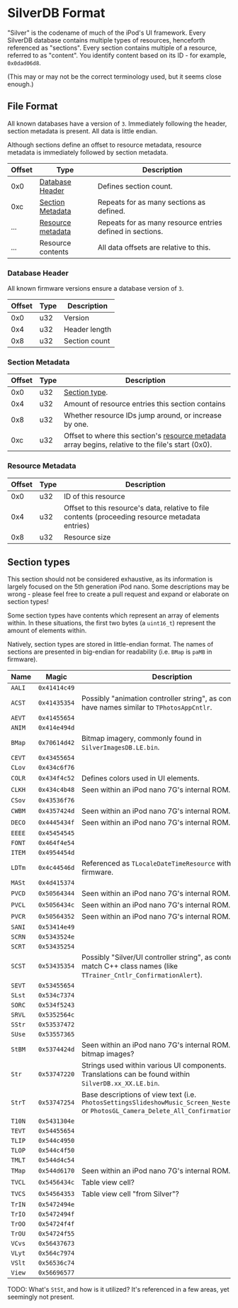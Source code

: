 # SilverDB Format
"Silver" is the codename of much of the iPod's UI framework. Every SilverDB database contains multiple types of resources, henceforth referenced as "sections". Every section contains multiple of a resource, referred to as "content". You identify content based on its ID - for example, `0x0dad06d8`.

(This may or may not be the correct terminology used, but it seems close enough.)


## File Format
All known databases have a version of `3`. Immediately following the header, section metadata is present. All data is little endian.

Although sections define an offset to resource metadata, resource metadata is immediately followed by section metadata.

| Offset | Type | Description                             |
|--------|------|-----------------------------------------|
| 0x0    | [Database Header](#database-header)  | Defines section count. |
| 0xc    | [Section Metadata](#section-metadata) | Repeats for as many sections as defined. |
| ...    | [Resource metadata](#resource-metadata) | Repeats for as many resource entries defined in sections. |
| ...    | Resource contents  | All data offsets are relative to this. |

### Database Header
All known firmware versions ensure a database version of `3`.

| Offset | Type | Description   |
|--------|------|---------------|
| 0x0    | u32  | Version       |
| 0x4    | u32  | Header length |
| 0x8    | u32  | Section count |

### Section Metadata
| Offset | Type | Description                                           |
|--------|------|-------------------------------------------------------|
| 0x0    | u32  | [Section type](#section-types).                       |
| 0x4    | u32  | Amount of resource entries this section contains      |
| 0x8    | u32  | Whether resource IDs jump around, or increase by one. |
| 0xc    | u32  | Offset to where this section's [resource metadata](#resource-metadata) array begins, relative to the file's start (0x0). |

### Resource Metadata
| Offset | Type | Description                  |
|--------|------|------------------------------|
| 0x0    | u32  | ID of this resource          |
| 0x4    | u32  | Offset to this resource's data, relative to file contents (proceeding resource metadata entries) |
| 0x8    | u32  | Resource size                |

## Section types
This section should not be considered exhaustive, as its information is largely focused on the 5th generation iPod nano.
Some descriptions may be wrong - please feel free to create a pull request and expand or elaborate on section types!

Some section types have contents which represent an array of elements within. In these situations, the first two bytes (a `uint16_t`) represent the amount of elements within.

Natively, section types are stored in little-endian format.
The names of sections are presented in big-endian for readability (i.e. `BMap` is `paMB` in firmware).

| Name   | Magic        | Description |
|--------|--------------|-------------|
| `AALI` | `0x41414c49` |  |
| `ACST` | `0x41435354` | Possibly "animation controller string", as contents have names similar to `TPhotosAppCntlr`.  |
| `AEVT` | `0x41455654` |  |
| `ANIM` | `0x414e494d` |  |
| `BMap` | `0x70614d42` | Bitmap imagery, commonly found in `SilverImagesDB.LE.bin`. |
| `CEVT` | `0x43455654` |  |
| `CLov` | `0x434c6f76` |  |
| `COLR` | `0x434f4c52` | Defines colors used in UI elements. |
| `CLKH` | `0x434c4b48` | Seen within an iPod nano 7G's internal ROM. |
| `CSov` | `0x43536f76` |  |
| `CWBM` | `0x4357424d` | Seen within an iPod nano 7G's internal ROM. |
| `DECO` | `0x4445434f` | Seen within an iPod nano 7G's internal ROM. |
| `EEEE` | `0x45454545` |  |
| `FONT` | `0x464f4e54` |  |
| `ITEM` | `0x4954454d` |  |
| `LDTm` | `0x4c44546d` | Referenced as `TLocaleDateTimeResource` within firmware. |
| `MASt` | `0x4d415374` |  |
| `PVCD` | `0x50564344` | Seen within an iPod nano 7G's internal ROM. |
| `PVCL` | `0x5056434c` | Seen within an iPod nano 7G's internal ROM. |
| `PVCR` | `0x50564352` | Seen within an iPod nano 7G's internal ROM. |
| `SANI` | `0x53414e49` |  |
| `SCRN` | `0x5343524e` |  |
| `SCRT` | `0x53435254` |  |
| `SCST` | `0x53435354` | Possibly "Silver/UI controller string", as contents match C++ class names (like `TTrainer_Cntlr_ConfirmationAlert`). |
| `SEVT` | `0x53455654` |  |
| `SLst` | `0x534c7374` |  |
| `SORC` | `0x534f5243` |  |
| `SRVL` | `0x5352564c` |  |
| `SStr` | `0x53537472` |  |
| `SUse` | `0x53557365` |  |
| `StBM` | `0x5374424d` | Seen within an iPod nano 7G's internal ROM. Perhaps bitmap images? |
| `Str ` | `0x53747220` | Strings used within various UI components. Translations can be found within `SilverDB.xx_XX.LE.bin`. |
| `StrT` | `0x53747254` | Base descriptions of view text (i.e. `PhotosSettingsSlideshowMusic_Screen_Nested_Default` or `PhotosGL_Camera_Delete_All_Confirmation_Alt`) |
| `T10N` | `0x5431304e` |  |
| `TEVT` | `0x54455654` |  |
| `TLIP` | `0x544c4950` |  |
| `TLOP` | `0x544c4f50` |  |
| `TMLT` | `0x544d4c54` |  |
| `TMap` | `0x544d6170` | Seen within an iPod nano 7G's internal ROM. |
| `TVCL` | `0x5456434c` | Table view cell? |
| `TVCS` | `0x54564353` | Table view cell "from Silver"? |
| `TrIN` | `0x5472494e` |  |
| `TrIO` | `0x5472494f` |  |
| `TrOO` | `0x54724f4f` |  |
| `TrOU` | `0x54724f55` |  |
| `VCvs` | `0x56437673` |  |
| `VLyt` | `0x564c7974` |  |
| `VSlt` | `0x56536c74` |  |
| `View` | `0x56696577` |  |

TODO: What's `StSt`, and how is it utilized? It's referenced in a few areas, yet seemingly not present.
